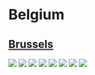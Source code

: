 
# Belgium

## [Brussels](https://www.apple.com/befr/retail/brussels/)

<img src="https://www.apple.com/befr/retail/brussels/images/hero_large_2x.jpg"/>

<img src="https://www.apple.com/befr/retail/store/images/galleries/brussels/images/brussels_gallery_image2_large_2x.jpg"/>

<img src="https://www.apple.com/befr/retail/store/images/galleries/brussels/images/brussels_gallery_image3_large_2x.jpg"/>

<img src="https://www.apple.com/befr/retail/store/images/galleries/brussels/images/brussels_gallery_image4_large_2x.jpg"/>

<img src="https://www.apple.com/befr/retail/store/images/galleries/brussels/images/brussels_gallery_image5_large_2x.jpg"/>

<img src="https://www.apple.com/befr/retail/store/images/galleries/brussels/images/brussels_gallery_image6_large_2x.jpg"/>

<img src="https://www.apple.com/befr/retail/store/images/galleries/brussels/images/brussels_gallery_image7_large_2x.jpg"/>

<img src="https://www.apple.com/befr/retail/store/images/galleries/brussels/images/brussels_gallery_image8_large_2x.jpg"/>
